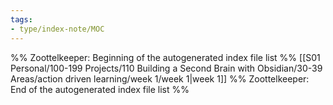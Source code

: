 ```yaml
---
tags: 
- type/index-note/MOC
---
```




%% Zoottelkeeper: Beginning of the autogenerated index file list  %%
 [[S01 Personal/100-199 Projects/110 Building a Second Brain with Obsidian/30-39 Areas/action driven learning/week 1/week 1|week 1]]
%% Zoottelkeeper: End of the autogenerated index file list  %%

